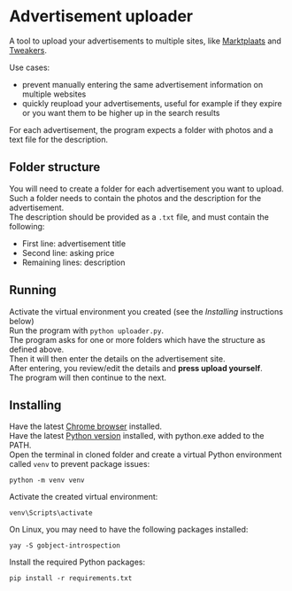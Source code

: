 # Advertisement uploader
A tool to upload your advertisements to multiple sites, like [Marktplaats](https://www.marktplaats.nl/) and [Tweakers](https://tweakers.net/aanbod/).  

Use cases:
* prevent manually entering the same advertisement information on multiple websites
* quickly reupload your advertisements, useful for example if they expire or you want them to be higher up in the search results

For each advertisement, the program expects a folder with photos and a text file for the description.

## Folder structure
You will need to create a folder for each advertisement you want to upload.  
Such a folder needs to contain the photos and the description for the advertisement.  
The description should be provided as a `.txt` file, and must contain the following:
* First line: advertisement title
* Second line: asking price
* Remaining lines: description

## Running
Activate the virtual environment you created (see the _Installing_ instructions below)   
Run the program with `python uploader.py`.  
The program asks for one or more folders which have the structure as defined above.  
Then it will then enter the details on the advertisement site.  
After entering, you review/edit the details and **press upload yourself**.  
The program will then continue to the next.

## Installing
Have the latest [Chrome browser](https://www.google.com/chrome/) installed.  
Have the latest [Python version](https://www.python.org/downloads/windows/) installed, with python.exe added to the PATH.  
Open the terminal in cloned folder and create a virtual Python environment called `venv` to prevent package issues:
```shell
python -m venv venv
```
Activate the created virtual environment:
```shell
venv\Scripts\activate
```
On Linux, you may need to have the following packages installed:
```shell
yay -S gobject-introspection 
```
Install the required Python packages:
```shell
pip install -r requirements.txt
```









